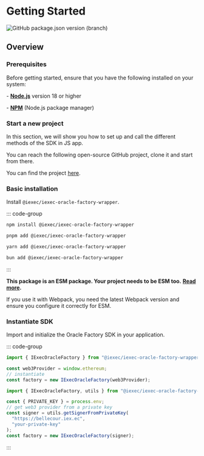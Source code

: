 # Getting Started

![GitHub package.json version (branch)](https://img.shields.io/github/package-json/v/iExecBlockchainComputing/iexec-oracle-factory-wrapper/main?color=green)

## Overview

### Prerequisites

Before getting started, ensure that you have the following installed on your system:

\- [**Node.js**](https://nodejs.org/en/) version 18 or higher

\- [**NPM**](https://docs.npmjs.com/) (Node.js package manager)

### Start a new project

In this section, we will show you how to set up and call the different methods of the SDK in JS app.

You can reach the following open-source GitHub project, clone it and start from there.

You can find the project [here](https://github.com/iExecBlockchainComputing/iexec-oracle-factory-wrapper).

### Basic installation

Install `@iexec/iexec-oracle-factory-wrapper`.

::: code-group

```sh [npm]
npm install @iexec/iexec-oracle-factory-wrapper
```

```sh [pnpm]
pnpm add @iexec/iexec-oracle-factory-wrapper
```

```sh [yarn]
yarn add @iexec/iexec-oracle-factory-wrapper
```

```sh [burn]
bun add @iexec/iexec-oracle-factory-wrapper
```

:::

**This package is an ESM package. Your project needs to be ESM too.** [**Read more**](https://gist.github.com/sindresorhus/a39789f98801d908bbc7ff3ecc99d99c)**.**

If you use it with Webpack, you need the latest Webpack version and ensure you configure it correctly for ESM.

### Instantiate SDK

Import and initialize the Oracle Factory SDK in your application.

::: code-group

```js [Browser]
import { IExecOracleFactory } from "@iexec/iexec-oracle-factory-wrapper";

const web3Provider = window.ethereum;
// instantiate
const factory = new IExecOracleFactory(web3Provider);
```

```js [NodeJS]
import { IExecOracleFactory, utils } from "@iexec/iexec-oracle-factory-wrapper";

const { PRIVATE_KEY } = process.env;
// get web3 provider from a private key
const signer = utils.getSignerFromPrivateKey(
  "https://bellecour.iex.ec",
  "your-private-key"
);
const factory = new IExecOracleFactory(signer);
```

:::
